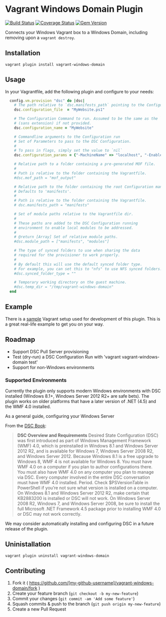 # Vagrant Windows Domain Plugin

[![Build Status](https://travis-ci.org/mefellows/vagrant-windows-domain.svg)](https://travis-ci.org/mefellows/vagrant-windows-domain)
[![Coverage Status](https://coveralls.io/repos/mefellows/vagrant-windows-domain/badge.png?branch=master)](https://coveralls.io/r/mefellows/vagrant-windows-domain?branch=master)
[![Gem Version](https://badge.fury.io/rb/vagrant-windows-domain.svg)](http://badge.fury.io/rb/vagrant-windows-domain)

Connects your Windows Vagrant box to a Windows Domain, including removing upon a `vagrant destroy`.


## Installation

```vagrant plugin install vagrant-windows-domain```

## Usage

In your Vagrantfile, add the following plugin and configure to your needs:

```ruby
  config.vm.provision "dsc" do |dsc|
    # The path relative to `dsc.manifests_path` pointing to the Configuration file
    dsc.configuration_file  = "MyWebsite.ps1"

    # The Configuration Command to run. Assumed to be the same as the `dsc.configuration_file`
    # (sans extension) if not provided.
    dsc.configuration_name = "MyWebsite"

    # Commandline arguments to the Configuration run
    # Set of Parameters to pass to the DSC Configuration.
    #
    # To pass in flags, simply set the value to `nil`
    dsc.configuration_params = {"-MachineName" => "localhost", "-EnableDebug" => nil}

    # Relative path to a folder containing a pre-generated MOF file.
    #
    # Path is relative to the folder containing the Vagrantfile.
    #dsc.mof_path = "mof_output"

    # Relative path to the folder containing the root Configuration manifest file.
    # Defaults to 'manifests'.
    #
    # Path is relative to the folder containing the Vagrantfile.
    # dsc.manifests_path = "manifests"

    # Set of module paths relative to the Vagrantfile dir.
    #
    # These paths are added to the DSC Configuration running
    # environment to enable local modules to be addressed.
    #
    # @return [Array] Set of relative module paths.
    #dsc.module_path = ["manifests", "modules"]

    # The type of synced folders to use when sharing the data
    # required for the provisioner to work properly.
    #
    # By default this will use the default synced folder type.
    # For example, you can set this to "nfs" to use NFS synced folders.
    #dsc.synced_folder_type = ""

    # Temporary working directory on the guest machine.
    #dsc.temp_dir = "/tmp/vagrant-windows-domain"
  end
```
## Example

There is a [sample](https://github.com/mefellows/vagrant-windows-domain/tree/master/development) Vagrant setup used for development of this plugin. 
This is a great real-life example to get you on your way.

## Roadmap

* Support DSC Pull Server provisioning
* Test (dry-run) a DSC Configuration Run with 'vagrant vagrant-windows-domain test'
* Support for non-Windows environments

### Supported Environments

Currently the plugin only supports modern Windows environments with DSC installed (Windows 8.1+, Windows Server 2012 R2+ are safe bets).
The plugin works on older platforms that have a later version of .NET (4.5) and the WMF 4.0 installed.

As a general guide, configuring your Windows Server

From the [DSC Book](https://onedrive.live.com/view.aspx?cid=7F868AA697B937FE&resid=7F868AA697B937FE!156&app=Word):

> **DSC Overview and Requirements**
> Desired State Configuration (DSC) was first introduced as part of Windows Management Framework (WMF) 4.0, which is preinstalled in Windows 8.1 and Windows Server 2012 R2, and is available for Windows 7, Windows Server 2008 R2, and Windows Server 2012. Because Windows 8.1 is a free upgrade to Windows 8, WMF 4 is not available for Windows 8.
> You must have WMF 4.0 on a computer if you plan to author configurations there. You must also have WMF 4.0 on any computer you plan to manage via DSC. Every computer involved in the entire DSC conversation must have WMF 4.0 installed. Period. Check $PSVersionTable in PowerShell if you’re not sure what version is installed on a computer.
> On Windows 8.1 and Windows Server 2012 R2, make certain that KB2883200 is installed or DSC will not work. On Windows Server 2008 R2, Windows 7, and Windows Server 2008, be sure to install the full Microsoft .NET Framework 4.5 package prior to installing WMF 4.0 or DSC may not work correctly.

We may consider automatically installing and configuring DSC in a future release of the plugin.

## Uninistallation

```vagrant plugin uninstall vagrant-windows-domain```

## Contributing

1. Fork it ( https://github.com/[my-github-username]/vagrant-windows-domain/fork )
2. Create your feature branch (`git checkout -b my-new-feature`)
3. Commit your changes (`git commit -am 'Add some feature'`)
4. Squash commits & push to the branch (`git push origin my-new-feature`)
5. Create a new Pull Request
